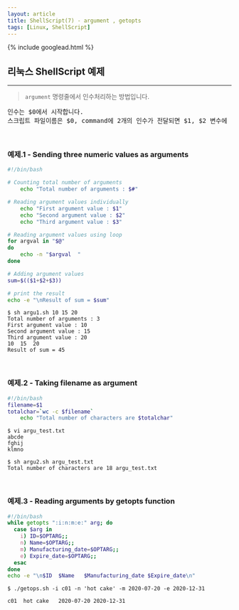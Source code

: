 ```yaml
---
layout: article
title: ShellScript(7) - argument , getopts
tags: [Linux, ShellScript]
---
```


{% include googlead.html %}

## 리눅스 ShellScript 예제
---


> `argument` 명령줄에서 인수처리하는 방법입니다.<br>
<pre>
인수는 $0에서 시작합니다.
스크립트 파일이름은 $0, command에 2개의 인수가 전달되면 $1, $2 변수에  순차적으로 수신됩니다.
</pre>

<br>

### 예제.1 - Sending three numeric values as arguments

``` bash
#!/bin/bash

# Counting total number of arguments
    echo "Total number of arguments : $#"

# Reading argument values individually
    echo "First argument value : $1"
    echo "Second argument value : $2"
    echo "Third argument value : $3"

# Reading argument values using loop
for argval in "$@"
do
    echo -n "$argval  "
done

# Adding argument values
sum=$(($1+$2+$3))

# print the result
echo -e "\nResult of sum = $sum"
```
```
$ sh argu1.sh 10 15 20
Total number of arguments : 3
First argument value : 10
Second argument value : 15
Third argument value : 20
10  15  20  
Result of sum = 45
```

<br>

### 예제.2 - Taking filename as argument

``` bash
#!/bin/bash
filename=$1
totalchar=`wc -c $filename`
    echo "Total number of characters are $totalchar"
```
```
$ vi argu_test.txt
abcde
fghij
klmno
```
```
$ sh argu2.sh argu_test.txt
Total number of characters are 18 argu_test.txt
```

<br>

### 예제.3 - Reading arguments by getopts function

``` bash
#!/bin/bash
while getopts ":i:n:m:e:" arg; do
  case $arg in
    i) ID=$OPTARG;;
    n) Name=$OPTARG;;
    m) Manufacturing_date=$OPTARG;;
    e) Expire_date=$OPTARG;;
  esac
done
echo -e "\n$ID  $Name   $Manufacturing_date $Expire_date\n"
```
```
$ ./getops.sh -i c01 -n 'hot cake' -m 2020-07-20 -e 2020-12-31

c01  hot cake   2020-07-20 2020-12-31
```
